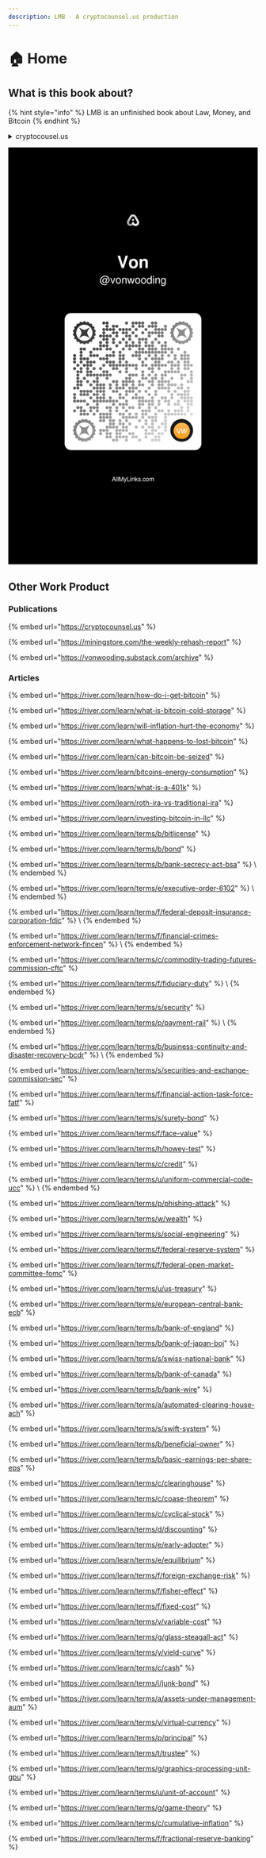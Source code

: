 ```yaml
---
description: LMB - A cryptocounsel.us production
---
```


# 🏠 Home

## What is this book about?

{% hint style="info" %}
LMB is an unfinished book about Law, Money, and Bitcoin
{% endhint %}

<details>

<summary>cryptocousel.us</summary>

<mark style="background-color:blue;"></mark>[<mark style="background-color:blue;">Facebook</mark>](https://www.facebook.com/cryptocounsel.us)<mark style="background-color:blue;"></mark>

<mark style="background-color:blue;"></mark>[<mark style="background-color:blue;">Instagram</mark>](https://www.instagram.com/cryptocounsel.us/)<mark style="background-color:blue;"></mark>

<mark style="background-color:blue;"></mark>[<mark style="background-color:blue;">Twitter</mark>](https://twitter.com/cryptocounselus)<mark style="background-color:blue;"></mark>

<mark style="background-color:blue;"></mark>[<mark style="background-color:blue;">Medium</mark>](https://cryptocounsel.us)<mark style="background-color:blue;"></mark>

<mark style="background-color:blue;"></mark>[<mark style="background-color:blue;">Calendly</mark>](https://calendly.com/wooding/\_)<mark style="background-color:blue;"></mark>



</details>

![](.gitbook/assets/810DD352-6EDB-4482-84FF-9442955D8033.jpeg)

## Other Work Product

### Publications

{% embed url="https://cryptocounsel.us" %}

{% embed url="https://miningstore.com/the-weekly-rehash-report" %}

{% embed url="https://vonwooding.substack.com/archive" %}

### Articles

{% embed url="https://river.com/learn/how-do-i-get-bitcoin" %}

{% embed url="https://river.com/learn/what-is-bitcoin-cold-storage" %}

{% embed url="https://river.com/learn/will-inflation-hurt-the-economy" %}

{% embed url="https://river.com/learn/what-happens-to-lost-bitcoin" %}

{% embed url="https://river.com/learn/can-bitcoin-be-seized" %}

{% embed url="https://river.com/learn/bitcoins-energy-consumption" %}

{% embed url="https://river.com/learn/what-is-a-401k" %}

{% embed url="https://river.com/learn/roth-ira-vs-traditional-ira" %}

{% embed url="https://river.com/learn/investing-bitcoin-in-llc" %}

{% embed url="https://river.com/learn/terms/b/bitlicense" %}

{% embed url="https://river.com/learn/terms/b/bond" %}

{% embed url="https://river.com/learn/terms/b/bank-secrecy-act-bsa" %}
\\
{% endembed %}

{% embed url="https://river.com/learn/terms/e/executive-order-6102" %}
\\
{% endembed %}

{% embed url="https://river.com/learn/terms/f/federal-deposit-insurance-corporation-fdic" %}
\\
{% endembed %}

{% embed url="https://river.com/learn/terms/f/financial-crimes-enforcement-network-fincen" %}
\\
{% endembed %}

{% embed url="https://river.com/learn/terms/c/commodity-trading-futures-commission-cftc" %}

{% embed url="https://river.com/learn/terms/f/fiduciary-duty" %}
\\
{% endembed %}

{% embed url="https://river.com/learn/terms/s/security" %}

{% embed url="https://river.com/learn/terms/p/payment-rail" %}
\\
{% endembed %}

{% embed url="https://river.com/learn/terms/b/business-continuity-and-disaster-recovery-bcdr" %}
\\
{% endembed %}

{% embed url="https://river.com/learn/terms/s/securities-and-exchange-commission-sec" %}

{% embed url="https://river.com/learn/terms/f/financial-action-task-force-fatf" %}

{% embed url="https://river.com/learn/terms/s/surety-bond" %}

{% embed url="https://river.com/learn/terms/f/face-value" %}

{% embed url="https://river.com/learn/terms/h/howey-test" %}

{% embed url="https://river.com/learn/terms/c/credit" %}

{% embed url="https://river.com/learn/terms/u/uniform-commercial-code-ucc" %}
\\
{% endembed %}

{% embed url="https://river.com/learn/terms/p/phishing-attack" %}

{% embed url="https://river.com/learn/terms/w/wealth" %}

{% embed url="https://river.com/learn/terms/s/social-engineering" %}

{% embed url="https://river.com/learn/terms/f/federal-reserve-system" %}

{% embed url="https://river.com/learn/terms/f/federal-open-market-committee-fomc" %}

{% embed url="https://river.com/learn/terms/u/us-treasury" %}

{% embed url="https://river.com/learn/terms/e/european-central-bank-ecb" %}

{% embed url="https://river.com/learn/terms/b/bank-of-england" %}

{% embed url="https://river.com/learn/terms/b/bank-of-japan-boj" %}

{% embed url="https://river.com/learn/terms/s/swiss-national-bank" %}

{% embed url="https://river.com/learn/terms/b/bank-of-canada" %}

{% embed url="https://river.com/learn/terms/b/bank-wire" %}

{% embed url="https://river.com/learn/terms/a/automated-clearing-house-ach" %}

{% embed url="https://river.com/learn/terms/s/swift-system" %}

{% embed url="https://river.com/learn/terms/b/beneficial-owner" %}

{% embed url="https://river.com/learn/terms/b/basic-earnings-per-share-eps" %}

{% embed url="https://river.com/learn/terms/c/clearinghouse" %}

{% embed url="https://river.com/learn/terms/c/coase-theorem" %}

{% embed url="https://river.com/learn/terms/c/cyclical-stock" %}

{% embed url="https://river.com/learn/terms/d/discounting" %}

{% embed url="https://river.com/learn/terms/e/early-adopter" %}

{% embed url="https://river.com/learn/terms/e/equilibrium" %}

{% embed url="https://river.com/learn/terms/f/foreign-exchange-risk" %}

{% embed url="https://river.com/learn/terms/f/fisher-effect" %}

{% embed url="https://river.com/learn/terms/f/fixed-cost" %}

{% embed url="https://river.com/learn/terms/v/variable-cost" %}

{% embed url="https://river.com/learn/terms/g/glass-steagall-act" %}

{% embed url="https://river.com/learn/terms/y/yield-curve" %}

{% embed url="https://river.com/learn/terms/c/cash" %}

{% embed url="https://river.com/learn/terms/j/junk-bond" %}

{% embed url="https://river.com/learn/terms/a/assets-under-management-aum" %}

{% embed url="https://river.com/learn/terms/v/virtual-currency" %}

{% embed url="https://river.com/learn/terms/p/principal" %}

{% embed url="https://river.com/learn/terms/t/trustee" %}

{% embed url="https://river.com/learn/terms/g/graphics-processing-unit-gpu" %}

{% embed url="https://river.com/learn/terms/u/unit-of-account" %}

{% embed url="https://river.com/learn/terms/g/game-theory" %}

{% embed url="https://river.com/learn/terms/c/cumulative-inflation" %}

{% embed url="https://river.com/learn/terms/f/fractional-reserve-banking" %}
